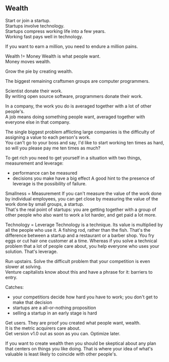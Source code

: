## Wealth

Start or join a startup.  
Startups involve technology.  
Startups compress working life into a few years.  
Working fast pays well in technology.  

If you want to earn a million, you need to endure a million pains.  

Wealth != Money
Wealth is what people want.  
Money moves wealth.  

Grow the pie by creating wealth.  

The biggest remaining craftsmen groups are computer programmers.  

Scientist donate their work.  
By writing open source software, programmers donate their work.  

In a company, the work you do is averaged together with a lot of other people's.  
A job means doing something people want, averaged together with everyone else in that company.  

The single biggest problem afflicting large companies is the difficulty of assigning a value to each person's work.  
You can't go to your boss and say, I'd like to start working ten times as hard, so will you please pay me ten times as much?  

To get rich you need to get yourself in a situation with two things, measurement and leverage:
* performance can be measured
* decisions you make have a big effect
A good hint to the presence of leverage is the possibility of failure.  

Smallness = Measurement
If you can't measure the value of the work done by individual employees, you can get close by measuring the value of the work done by small groups, a startup.  
That's the real point of startups: you are getting together with a group of other people who also want to work a lot harder, and get paid a lot more.  

Technology = Leverage
Technology is a technique. Its value is multiplied by all the people who use it. A fishing rod, rather than the fish. That's the difference between a startup and a restaurant or a barber shop. You fry eggs or cut hair one customer at a time. Whereas if you solve a technical problem that a lot of people care about, you help everyone who uses your solution. That's leverage.

Run upstairs. Solve the difficult problem that your competition is even slower at solving.  
Venture capitalists know about this and have a phrase for it: barriers to entry.  

Catches:
* your competitiors decide how hard you have to work; you don't get to make that decision
* startups are a all-or-nothing proposition
* selling a startup in an early stage is hard

Get users. They are proof you created what people want, wealth.  
It is the metric acquirers care about.  
Get version v1.0 out as soon as you can. Optimize later.  

If you want to create wealth then you should be skeptical about any plan that centers on things you like doing. 
That is where your idea of what's valuable is least likely to coincide with other people's.  





